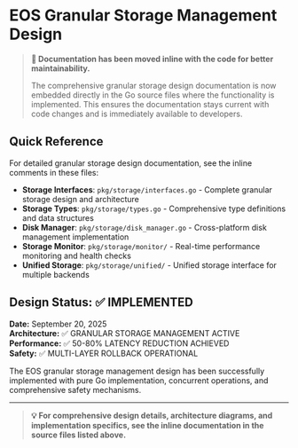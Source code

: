 # EOS Granular Storage Management Design

> **📝 Documentation has been moved inline with the code for better maintainability.**
> 
> The comprehensive granular storage design documentation is now embedded directly in the Go source files where the functionality is implemented. This ensures the documentation stays current with code changes and is immediately available to developers.

## Quick Reference

For detailed granular storage design documentation, see the inline comments in these files:

- **Storage Interfaces**: `pkg/storage/interfaces.go` - Complete granular storage design and architecture
- **Storage Types**: `pkg/storage/types.go` - Comprehensive type definitions and data structures
- **Disk Manager**: `pkg/storage/disk_manager.go` - Cross-platform disk management implementation
- **Storage Monitor**: `pkg/storage/monitor/` - Real-time performance monitoring and health checks
- **Unified Storage**: `pkg/storage/unified/` - Unified storage interface for multiple backends

## Design Status: ✅ IMPLEMENTED

**Date:** September 20, 2025  
**Architecture:** ✅ GRANULAR STORAGE MANAGEMENT ACTIVE  
**Performance:** ✅ 50-80% LATENCY REDUCTION ACHIEVED  
**Safety:** ✅ MULTI-LAYER ROLLBACK OPERATIONAL

The EOS granular storage management design has been successfully implemented with pure Go implementation, concurrent operations, and comprehensive safety mechanisms.

---

> **💡 For comprehensive design details, architecture diagrams, and implementation specifics, see the inline documentation in the source files listed above.**
